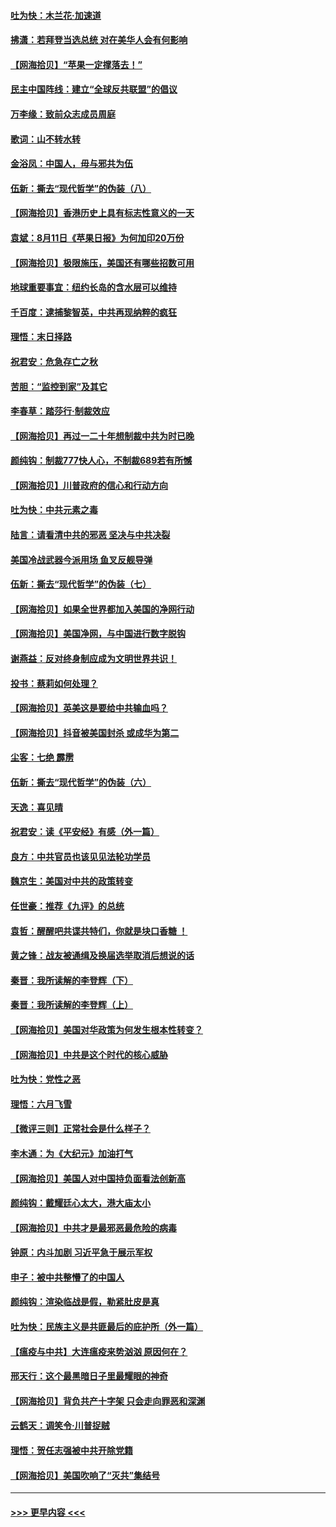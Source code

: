 #### [吐为快：木兰花‧加速道](../pages/nsc993/n12327366.md?t=08131651) 
#### [拂潇：若拜登当选总统 对在美华人会有何影响](../pages/nsc993/n12295996.md?t=08131651) 
#### [【网海拾贝】“苹果一定撑落去！”](../pages/nsc993/n12326784.md?t=08131651) 
#### [民主中国阵线：建立“全球反共联盟”的倡议](../pages/nsc993/n12324177.md?t=08131651) 
#### [万李缘：致前众志成员周庭](../pages/nsc993/n12324635.md?t=08131651) 
#### [歌词：山不转水转](../pages/nsc993/n12324599.md?t=08131651) 
#### [金浴凤：中国人，毋与邪共为伍](../pages/nsc993/n12324257.md?t=08131651) 
#### [伍新：撕去“现代哲学”的伪装（八）](../pages/nsc993/n12324188.md?t=08131651) 
#### [【网海拾贝】香港历史上具有标志性意义的一天](../pages/nsc993/n12324021.md?t=08131651) 
#### [袁斌：8月11日《苹果日报》为何加印20万份](../pages/nsc993/n12323955.md?t=08131651) 
#### [【网海拾贝】极限施压，美国还有哪些招数可用](../pages/nsc993/n12322512.md?t=08131651) 
#### [地球重要事宜：纽约长岛的含水层可以维持](../pages/nsc993/n12321844.md?t=08131651) 
#### [千百度：逮捕黎智英，中共再现纳粹的疯狂](../pages/nsc993/n12321777.md?t=08131651) 
#### [理悟：末日择路](../pages/nsc993/n12320812.md?t=08131651) 
#### [祝君安：危急存亡之秋](../pages/nsc993/n12320795.md?t=08131651) 
#### [苦胆：“监控到家”及其它](../pages/nsc993/n12320751.md?t=08131651) 
#### [李春草：踏莎行·制裁效应](../pages/nsc993/n12318290.md?t=08131651) 
#### [【网海拾贝】再过一二十年想制裁中共为时已晚](../pages/nsc993/n12318195.md?t=08131651) 
#### [颜纯钩：制裁777快人心，不制裁689若有所憾](../pages/nsc993/n12316912.md?t=08131651) 
#### [【网海拾贝】川普政府的信心和行动方向](../pages/nsc993/n12316673.md?t=08131651) 
#### [吐为快：中共元素之毒](../pages/nsc993/n12316547.md?t=08131651) 
#### [陆言：请看清中共的邪恶 坚决与中共决裂](../pages/nsc993/n12315784.md?t=08131651) 
#### [美国冷战武器今派用场 鱼叉反舰导弹](../pages/nsc993/n12316258.md?t=08131651) 
#### [伍新：撕去“现代哲学”的伪装（七）](../pages/nsc993/n12315846.md?t=08131651) 
#### [【网海拾贝】如果全世界都加入美国的净网行动](../pages/nsc993/n12315588.md?t=08131651) 
#### [【网海拾贝】美国净网，与中国进行数字脱钩](../pages/nsc993/n12312813.md?t=08131651) 
#### [谢燕益：反对终身制应成为文明世界共识！](../pages/nsc993/n12310465.md?t=08131651) 
#### [投书：蔡莉如何处理？](../pages/nsc993/n12310224.md?t=08131651) 
#### [【网海拾贝】英美这是要给中共输血吗？](../pages/nsc993/n12307646.md?t=08131651) 
#### [【网海拾贝】抖音被美国封杀 或成华为第二](../pages/nsc993/n12305277.md?t=08131651) 
#### [尘客：七绝 霹雳](../pages/nsc993/n12304053.md?t=08131651) 
#### [伍新：撕去“现代哲学”的伪装（六）](../pages/nsc993/n12303243.md?t=08131651) 
#### [天逸：喜见晴](../pages/nsc993/n12303226.md?t=08131651) 
#### [祝君安：读《平安经》有感（外一篇）](../pages/nsc993/n12303170.md?t=08131651) 
#### [良方：中共官员也该见见法轮功学员](../pages/nsc993/n12302985.md?t=08131651) 
#### [魏京生：美国对中共的政策转变](../pages/nsc993/n12302929.md?t=08131651) 
#### [任世豪：推荐《九评》的总统](../pages/nsc993/n12302838.md?t=08131651) 
#### [袁哲：醒醒吧共谍共特们，你就是块口香糖 ！](../pages/nsc993/n12302678.md?t=08131651) 
#### [黄之锋：战友被通缉及换届选举取消后想说的话](../pages/nsc993/n12302681.md?t=08131651) 
#### [秦晋：我所读解的李登辉（下）](../pages/nsc993/n12302171.md?t=08131651) 
#### [秦晋：我所读解的李登辉（上）](../pages/nsc993/n12301979.md?t=08131651) 
#### [【网海拾贝】美国对华政策为何发生根本性转变？](../pages/nsc993/n12302091.md?t=08131651) 
#### [【网海拾贝】中共是这个时代的核心威胁](../pages/nsc993/n12300541.md?t=08131651) 
#### [吐为快：党性之恶](../pages/nsc993/n12300263.md?t=08131651) 
#### [理悟：六月飞雪](../pages/nsc993/n12300243.md?t=08131651) 
#### [【微评三则】正常社会是什么样子？](../pages/nsc993/n12300228.md?t=08131651) 
#### [李木通：为《大纪元》加油打气](../pages/nsc993/n12280363.md?t=08131651) 
#### [【网海拾贝】美国人对中国持负面看法创新高](../pages/nsc993/n12298720.md?t=08131651) 
#### [颜纯钩：戴耀廷心太大，港大庙太小](../pages/nsc993/n12297682.md?t=08131651) 
#### [【网海拾贝】中共才是最邪恶最危险的病毒](../pages/nsc993/n12296470.md?t=08131651) 
#### [钟原：内斗加剧 习近平急于展示军权](../pages/nsc993/n12292544.md?t=08131651) 
#### [申子：被中共整懵了的中国人](../pages/nsc993/n12291389.md?t=08131651) 
#### [颜纯钩：渲染临战是假，勒紧肚皮是真](../pages/nsc993/n12290945.md?t=08131651) 
#### [吐为快：民族主义是共匪最后的庇护所（外一篇）](../pages/nsc993/n12290887.md?t=08131651) 
#### [【瘟疫与中共】大连瘟疫来势汹汹 原因何在？](../pages/nsc993/n12287474.md?t=08131651) 
#### [邢天行：这个最黑暗日子里最耀眼的神奇](../pages/nsc993/n12289882.md?t=08131651) 
#### [【网海拾贝】背负共产十字架 只会走向罪恶和深渊](../pages/nsc993/n12288290.md?t=08131651) 
#### [云鹤天：调笑令·川普捉贼](../pages/nsc993/n12285672.md?t=08131651) 
#### [理悟：贺任志强被中共开除党籍](../pages/nsc993/n12285597.md?t=08131651) 
#### [【网海拾贝】美国吹响了“灭共”集结号](../pages/nsc993/n12284522.md?t=08131651) 

----
#### [ >>> 更早内容 <<< ](../indexes/nsc993-earlier.md)
